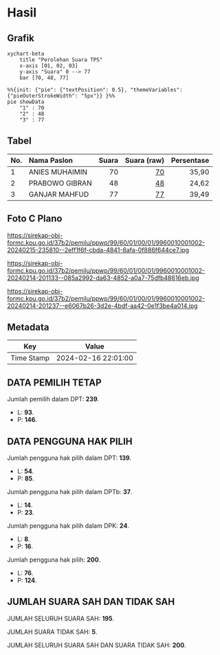 # Hasil

## Grafik

```mermaid
xychart-beta
    title "Perolehan Suara TPS"
    x-axis [01, 02, 03]
    y-axis "Suara" 0 --> 77
    bar [70, 48, 77]
```

```mermaid
%%{init: {"pie": {"textPosition": 0.5}, "themeVariables": {"pieOuterStrokeWidth": "5px"}} }%%
pie showData
    "1" : 70
    "2" : 48
    "3" : 77
```

## Tabel

| No. | Nama Paslon    | Suara | Suara (raw) | Persentase |
|:--- |:-------------- | -----:| -----------:| ----------:|
| 1   | ANIES MUHAIMIN | 70    | [70][p-1]   | 35,90      |
| 2   | PRABOWO GIBRAN | 48    | [48][p-2]   | 24,62      |
| 3   | GANJAR MAHFUD  | 77    | [77][p-3]   | 39,49      |


[p-1]: https://github.com/gigit-pemilu/pemilu-2024-99-luar-negeri/blob/main/pilpres/hitung-suara/sub/99-luar-negeri/sub/60-kopenhagen-denmark/sub/01-kopenhagen-denmark/sub/0001-kopenhagen-denmark/sub/002-tps-001/sub/paslon-1.txt
[p-2]: https://github.com/gigit-pemilu/pemilu-2024-99-luar-negeri/blob/main/pilpres/hitung-suara/sub/99-luar-negeri/sub/60-kopenhagen-denmark/sub/01-kopenhagen-denmark/sub/0001-kopenhagen-denmark/sub/002-tps-001/sub/paslon-2.txt
[p-3]: https://github.com/gigit-pemilu/pemilu-2024-99-luar-negeri/blob/main/pilpres/hitung-suara/sub/99-luar-negeri/sub/60-kopenhagen-denmark/sub/01-kopenhagen-denmark/sub/0001-kopenhagen-denmark/sub/002-tps-001/sub/paslon-3.txt

## Foto C Plano

https://sirekap-obj-formc.kpu.go.id/37b2/pemilu/ppwp/99/60/01/00/01/9960010001002-20240215-235810--2eff1f6f-cbda-4841-8afa-0f886f644ce7.jpg

https://sirekap-obj-formc.kpu.go.id/37b2/pemilu/ppwp/99/60/01/00/01/9960010001002-20240214-201133--085a2992-da63-4852-a0a7-75dfb48616eb.jpg

https://sirekap-obj-formc.kpu.go.id/37b2/pemilu/ppwp/99/60/01/00/01/9960010001002-20240214-201237--e6067b26-3d2e-4bdf-aa42-0e1f3be4a014.jpg


## Metadata

| Key        | Value               |
| ---------- | ------------------- |
| Time Stamp | 2024-02-16 22:01:00 |


## DATA PEMILIH TETAP

Jumlah pemilih dalam DPT: **239**.
 * L: **93**.
 * P: **146**.

## DATA PENGGUNA HAK PILIH

Jumlah pengguna hak pilih dalam DPT: **139**.
 * L: **54**.
 * P: **85**.

Jumlah pengguna hak pilih dalam DPTb: **37**.
 * L: **14**.
 * P: **23**.

Jumlah pengguna hak pilih dalam DPK: **24**.
 * L: **8**.
 * P: **16**.

Jumlah pengguna hak pilih: **200**.
 * L: **76**.
 * P: **124**.

## JUMLAH SUARA SAH DAN TIDAK SAH

JUMLAH SELURUH SUARA SAH: **195**.

JUMLAH SUARA TIDAK SAH: **5**.

JUMLAH SELURUH SUARA SAH DAN SUARA TIDAK SAH: **200**.


